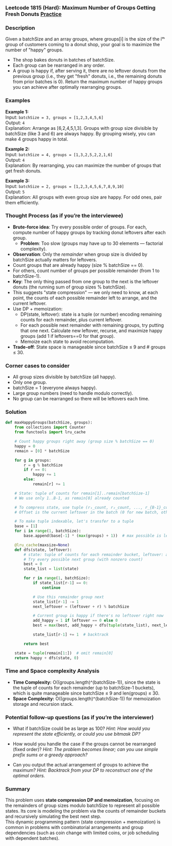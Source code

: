 ### Leetcode 1815 (Hard): Maximum Number of Groups Getting Fresh Donuts [Practice](https://leetcode.com/problems/maximum-number-of-groups-getting-fresh-donuts)

### Description  
Given a batchSize and an array groups, where groups[i] is the size of the iᵗʰ group of customers coming to a donut shop, your goal is to maximize the number of "happy" groups.  
- The shop bakes donuts in batches of batchSize.
- Each group can be rearranged in any order.
- A group is happy if, after serving it, there are no leftover donuts from the previous group (i.e., they get "fresh" donuts, i.e., the remaining donuts from prior batches is 0).
Return the maximum number of happy groups you can achieve after optimally rearranging groups.

### Examples  

**Example 1:**  
Input: `batchSize = 3, groups = [1,2,3,4,5,6]`  
Output: `4`  
Explanation: Arrange as [6,2,4,5,1,3]. Groups with group size divisible by batchSize (like 3 and 6) are always happy. By grouping wisely, you can make 4 groups happy in total.

**Example 2:**  
Input: `batchSize = 4, groups = [1,3,2,5,2,2,1,6]`  
Output: `4`  
Explanation: By rearranging, you can maximize the number of groups that get fresh donuts.

**Example 3:**  
Input: `batchSize = 2, groups = [1,2,3,4,5,6,7,8,9,10]`  
Output: `5`  
Explanation: All groups with even group size are happy. For odd ones, pair them efficiently.

### Thought Process (as if you’re the interviewee)  
- **Brute-force idea**: Try every possible order of groups. For each, compute number of happy groups by tracking donut leftovers after each group.  
  - **Problem**: Too slow (groups may have up to 30 elements — factorial complexity).
- **Observation**: Only the *remainder* when group size is divided by batchSize actually matters for leftovers.
- Count groups that are already happy (size % batchSize == 0).  
- For others, count number of groups per possible remainder (from 1 to batchSize-1).  
- **Key**: The only thing passed from one group to the next is the leftover donuts (the running sum of group sizes % batchSize).  
- This suggests "state compression" — we only need to know, at each point, the counts of each possible remainder left to arrange, and the current leftover.  
- Use DP + memoization:
  - DP(state, leftover): state is a tuple (or number) encoding remaining counts for each remainder, plus current leftover.
  - For each possible next remainder with remaining groups, try putting that one next. Calculate new leftover, recurse, and maximize happy groups (add 1 if leftovers==0 for that group).
  - Memoize each state to avoid recomputation.
- **Trade-off**: State space is manageable since batchSize ≤ 9 and  # groups ≤ 30.

### Corner cases to consider  
- All group sizes divisible by batchSize (all happy).
- Only one group.
- batchSize = 1 (everyone always happy).
- Large group numbers (need to handle modulo correctly).
- No group can be rearranged so there will be leftovers each time.

### Solution

```python
def maxHappyGroups(batchSize, groups):
    from collections import Counter
    from functools import lru_cache

    # Count happy groups right away (group size % batchSize == 0)
    happy = 0
    remain = [0] * batchSize

    for g in groups:
        r = g % batchSize
        if r == 0:
            happy += 1
        else:
            remain[r] += 1

    # State: tuple of counts for remain[1]..remain[batchSize-1]
    # We use only 1..B-1, as remain[0] already counted

    # To compress state, use tuple (r₁_count, r₂_count, ..., r_{B-1}_count)
    # Offset is the current leftover in the batch (0 for new batch, otherwise batchSize - (sum % batchSize))

    # To make tuple indexable, let's transfer to a tuple
    base = [1]
    for i in range(1, batchSize):
        base.append(base[-1] * (max(groups) + 1))  # max possible is len(groups) per bucket

    @lru_cache(maxsize=None)
    def dfs(state, leftover):
        # state: tuple of counts for each remainder bucket, leftover: amount carried over
        # Try every possible next group (with nonzero count)
        best = 0
        state_list = list(state)

        for r in range(1, batchSize):
            if state_list[r-1] == 0:
                continue

            # Use this remainder group next
            state_list[r-1] -= 1
            next_leftover = (leftover + r) % batchSize

            # Current group is happy if there's no leftover right now
            add_happy = 1 if leftover == 0 else 0
            best = max(best, add_happy + dfs(tuple(state_list), next_leftover))

            state_list[r-1] += 1  # backtrack

        return best

    state = tuple(remain[1:])  # omit remain[0]
    return happy + dfs(state, 0)
```

### Time and Space complexity Analysis  

- **Time Complexity:** O((groups.length)^(batchSize-1)), since the state is the tuple of counts for each remainder (up to batchSize-1 buckets), which is quite manageable since batchSize ≤ 9 and len(groups) ≤ 30.  
- **Space Complexity:** O((groups.length)^(batchSize-1)) for memoization storage and recursion stack.

### Potential follow-up questions (as if you’re the interviewer)  

- What if batchSize could be as large as 100?
  *Hint: How would you represent the state efficiently, or could you use bitmask DP?*

- How would you handle the case if the groups cannot be rearranged (fixed order)?
  *Hint: The problem becomes linear; can you use simple prefix sums or a greedy approach?*

- Can you output the actual arrangement of groups to achieve the maximum?
  *Hint: Backtrack from your DP to reconstruct one of the optimal orders.*

### Summary
This problem uses **state compression DP and memoization**, focusing on the remainders of group sizes modulo batchSize to represent all possible states. Its core is modeling the problem via the counts of remainder buckets and recursively simulating the best next step.  
This dynamic programming pattern (state compression + memoization) is common in problems with combinatorial arrangements and group dependencies (such as coin change with limited coins, or job scheduling with dependent batches).